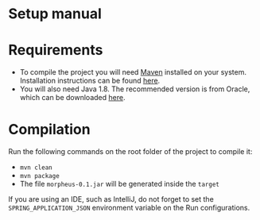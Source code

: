 Setup manual
============

# Requirements

* To compile the project you will need [Maven](https://maven.apache.org/) installed on your system. Installation instructions can be found [here](https://maven.apache.org/install.html).
* You will also need Java 1.8. The recommended version is from Oracle, which can be downloaded [here](http://www.oracle.com/technetwork/java/javase/downloads/jdk8-downloads-2133151.html).

# Compilation

Run the following commands on the root folder of the project to compile it:

* `mvn clean`
* `mvn package`
* The file `morpheus-0.1.jar` will be generated inside the `target`

If you are using an IDE, such as IntelliJ, do not forget to set the `SPRING_APPLICATION_JSON` environment variable on the Run configurations.
